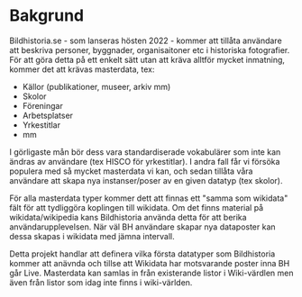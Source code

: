 # Bakgrund
Bildhistoria.se - som lanseras hösten 2022 - kommer att tillåta användare att beskriva personer, byggnader, organisaitoner etc i historiska fotografier. För att göra detta på ett enkelt sätt utan att kräva alltför mycket inmatning, kommer det att krävas masterdata, tex: 
* Källor (publikationer, museer, arkiv mm)
* Skolor
* Föreningar
* Arbetsplatser
* Yrkestitlar
* mm

I görligaste mån bör dess vara standardiserade vokabulärer som inte kan ändras av användare (tex HISCO för yrkestitlar). I andra fall får vi försöka populera med så mycket masterdata vi kan, och sedan tillåta våra användare att skapa nya instanser/poser av en given datatyp (tex skolor). 

För alla masterdata typer kommer dett att finnas ett "samma som wikidata" fält för att tydliggöra koplingen till wikidata. Om det finns material på wikidata/wikipedia kans Bildhistoria använda detta för att berika användarupplevelsen. När väl BH användare skapar nya dataposter kan dessa skapas i wikidata med jämna intervall. 

Detta projekt handlar att definera vilka första datatyper som Bildhistoria kommer att anävnda och tillse att Wikidata har motsvarande poster inna BH går Live. Masterdata kan samlas in från existerande listor i Wiki-värdlen men även från listor som idag inte finns i wiki-världen.

